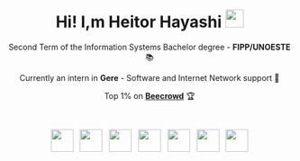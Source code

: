 <h1 align="center">Hi! I,m Heitor Hayashi <img src="https://media.tenor.com/images/30169e4a670daf12443df7d2dd140176/tenor.gif" height="32" /></h1>

<p align="center">Second Term of the Information Systems Bachelor degree - <b>FIPP/UNOESTE</b> 📚</p>
<p align="center">Currently an intern in <b>Gere</b> - Software and Internet Network support 💼</p>
<p align="center">Top 1% on <a href="https://judge.beecrowd.com/pt/profile/969858" target="_blank"><b>Beecrowd</b></a> 🏆</p>
<br>
<p align="center">
            <img width="40px" src="https://cdn.jsdelivr.net/gh/devicons/devicon@latest/icons/c/c-plain.svg" />
            &nbsp
            <img width="40px" src="https://cdn.jsdelivr.net/gh/devicons/devicon@latest/icons/css3/css3-plain.svg" />
            &nbsp
            <img width="40px" src="https://cdn.jsdelivr.net/gh/devicons/devicon@latest/icons/html5/html5-plain.svg" />
            &nbsp
            <img width="40px" src="https://cdn.jsdelivr.net/gh/devicons/devicon@latest/icons/javascript/javascript-plain.svg" />
            &nbsp
            <img width="40px" src="https://cdn.jsdelivr.net/gh/devicons/devicon@latest/icons/python/python-plain.svg" />
            &nbsp
            <img width="40px" src="https://cdn.jsdelivr.net/gh/devicons/devicon@latest/icons/mysql/mysql-original.svg" />
            &nbsp
            <img width="40px" src="https://cdn.jsdelivr.net/gh/devicons/devicon@latest/icons/r/r-plain.svg" />
</p>
